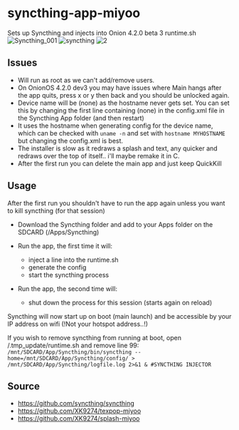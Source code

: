 # syncthing-app-miyoo
Sets up Syncthing and injects into Onion 4.2.0 beta 3 runtime.sh
![Syncthing_001](https://github.com/XK9274/syncthing-app-miyoo/assets/47260768/600624d1-fe60-4cfb-8d2a-3cefd71627a7)
![syncthing](https://github.com/XK9274/syncthing-app-miyoo/assets/47260768/c705ce9c-ad1e-4e66-ac43-9ea16c82cf26)
![2](https://github.com/XK9274/syncthing-app-miyoo/assets/47260768/98dc6645-e280-43d1-9910-56b51ead859a)



## Issues 
- Will run as root as we can't add/remove users.
- On OnionOS 4.2.0 dev3 you may have issues where Main hangs after the app quits, press x or y then back and you should be unlocked again.
- Device name will be (none) as the hostname never gets set. You can set this by changing the first line containing (none) in the config.xml file in the Syncthing App folder (and then restart) 
- It uses the hostname when generating config for the device name, which can be checked with `uname -n` and set with `hostname MYHOSTNAME` but changing the config.xml is best.
- The installer is slow as it redraws a splash and text, any quicker and redraws over the top of itself.. i'll maybe remake it in C.
- After the first run you can delete the main app and just keep QuickKill

## Usage
After the first run you shouldn't have to run the app again unless you want to kill syncthing (for that session)

- Download the Syncthing folder and add to your Apps folder on the SDCARD (/Apps/Syncthing)

- Run the app, the first time it will:
	- inject a line into the runtime.sh 
	- generate the config
	- start the syncthing process
	
- Run the app, the second time will:
	- shut down the process for this session (starts again on reload)
	
Syncthing will now start up on boot (main launch) and be accessible by your IP address on wifi (!Not your hotspot address..!)

If you wish to remove syncthing from running at boot, open /.tmp_update/runtime.sh and remove line 99:
`/mnt/SDCARD/App/Syncthing/bin/syncthing --home=/mnt/SDCARD/App/Syncthing/config/ > /mnt/SDCARD/App/Syncthing/logfile.log 2>&1 & #SYNCTHING INJECTOR`
	
## Source
- https://github.com/syncthing/syncthing
- https://github.com/XK9274/texpop-miyoo
- https://github.com/XK9274/splash-miyoo
